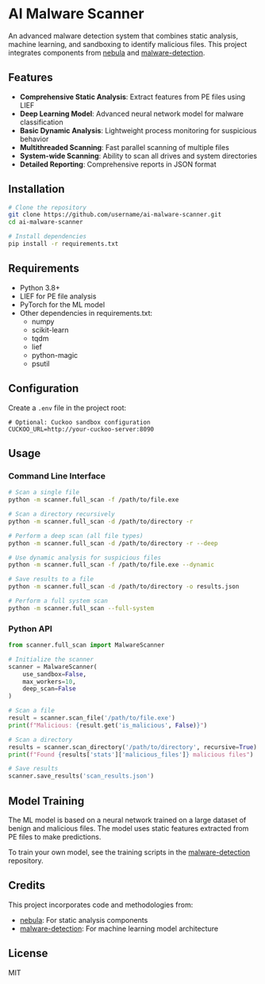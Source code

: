 # AI Malware Scanner

An advanced malware detection system that combines static analysis, machine learning, and sandboxing to identify malicious files. This project integrates components from [nebula](https://github.com/dtrizna/nebula) and [malware-detection](https://github.com/fabiocaiulo8/malware-detection).

## Features

- **Comprehensive Static Analysis**: Extract features from PE files using LIEF
- **Deep Learning Model**: Advanced neural network model for malware classification
- **Basic Dynamic Analysis**: Lightweight process monitoring for suspicious behavior
- **Multithreaded Scanning**: Fast parallel scanning of multiple files
- **System-wide Scanning**: Ability to scan all drives and system directories
- **Detailed Reporting**: Comprehensive reports in JSON format

## Installation

```bash
# Clone the repository
git clone https://github.com/username/ai-malware-scanner.git
cd ai-malware-scanner

# Install dependencies
pip install -r requirements.txt
```

## Requirements

- Python 3.8+
- LIEF for PE file analysis
- PyTorch for the ML model
- Other dependencies in requirements.txt:
  - numpy
  - scikit-learn
  - tqdm
  - lief
  - python-magic
  - psutil

## Configuration

Create a `.env` file in the project root:

```
# Optional: Cuckoo sandbox configuration
CUCKOO_URL=http://your-cuckoo-server:8090
```

## Usage

### Command Line Interface

```bash
# Scan a single file
python -m scanner.full_scan -f /path/to/file.exe

# Scan a directory recursively
python -m scanner.full_scan -d /path/to/directory -r

# Perform a deep scan (all file types)
python -m scanner.full_scan -d /path/to/directory -r --deep

# Use dynamic analysis for suspicious files
python -m scanner.full_scan -f /path/to/file.exe --dynamic

# Save results to a file
python -m scanner.full_scan -d /path/to/directory -o results.json

# Perform a full system scan
python -m scanner.full_scan --full-system
```

### Python API

```python
from scanner.full_scan import MalwareScanner

# Initialize the scanner
scanner = MalwareScanner(
    use_sandbox=False,
    max_workers=10,
    deep_scan=False
)

# Scan a file
result = scanner.scan_file('/path/to/file.exe')
print(f"Malicious: {result.get('is_malicious', False)}")

# Scan a directory
results = scanner.scan_directory('/path/to/directory', recursive=True)
print(f"Found {results['stats']['malicious_files']} malicious files")

# Save results
scanner.save_results('scan_results.json')
```

## Model Training

The ML model is based on a neural network trained on a large dataset of benign and malicious files. The model uses static features extracted from PE files to make predictions.

To train your own model, see the training scripts in the [malware-detection](https://github.com/fabiocaiulo8/malware-detection) repository.

## Credits

This project incorporates code and methodologies from:

- [nebula](https://github.com/dtrizna/nebula): For static analysis components
- [malware-detection](https://github.com/fabiocaiulo8/malware-detection): For machine learning model architecture

## License

MIT
